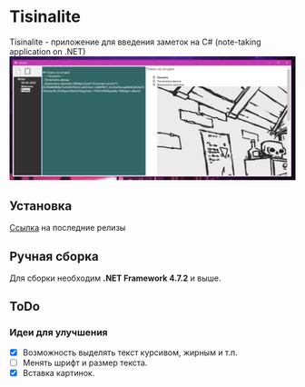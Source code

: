 # Tisinalite
Tisinalite - приложение для введения заметок на C# (note-taking application on .NET)
![](https://github.com/Zaraz7/Tisinalite/blob/images/images/screenshot0.png)

## Установка
[Ссылка](https://github.com/Zaraz7/Tisinalite/releases) на последние релизы

## Ручная сборка
Для сборки необходим **.NET Framework 4.7.2** и выше.

## ToDo
### Идеи для улучшения
- [x] Возможность выделять текст курсивом, жирным и т.п.
- [ ] Менять шрифт и размер текста.
- [x] Вставка картинок.
